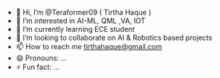 - 👋 Hi, I’m @Teraformer09 ( Tirtha Haque )
- 👀 I’m interested in AI-ML, QML ,VA, IOT 
- 🌱 I’m currently learning ECE student 
- 💞️ I’m looking to collaborate on AI & Robotics based projects 
- 📫 How to reach me tirthahaque@gmail.com
- 😄 Pronouns: ...
- ⚡ Fun fact: ...

<!---
Teraformer09/Teraformer09 is a ✨ special ✨ repository because its `README.md` (this file) appears on your GitHub profile.
You can click the Preview link to take a look at your changes.
--->
